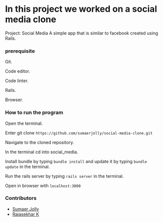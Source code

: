 # In this project we worked on a social media clone 
Project: Social Media
A simple app that is similar to facebook created using Rails.

### prerequisite

Git.

Code editor.

Code linter.

Rails.

Browser.


### How to run the program
Open the terminal.

Enter git clone ``` https://github.com/sumaerjolly/social-media-clone.git ```

Navigate to the cloned repository.

In the terminal cd into social_media.

Install bundle by typing ``` bundle install ``` and update it by typing ```bundle update``` in the terminal.

Run the rails server by typing ```rails server``` in the terminal.

Open in browser with ```localhost:3000```

### Contributors

* [Sumaer Jolly](https://github.com/sumaerjolly)
* [Rajasekhar K ](https://github.com/IBTechRaj)
